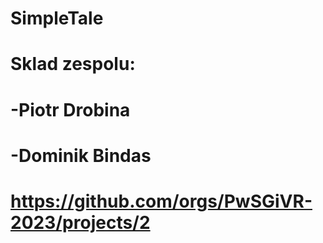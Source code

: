 # SimpleTale

# Sklad zespolu:
#   -Piotr Drobina
#   -Dominik Bindas

# https://github.com/orgs/PwSGiVR-2023/projects/2
